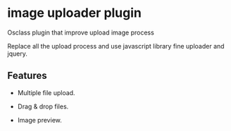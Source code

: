 # image uploader plugin

 Osclass plugin that improve upload image process

Replace all the upload process and use javascript library fine uploader and jquery.

## Features

  * Multiple file upload.
  
  * Drag & drop files.
  
  * Image preview. 
  

